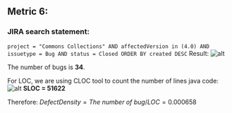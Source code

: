 ## Metric 6:

### JIRA search statement:
`project = "Commons Collections" AND affectedVersion in (4.0) AND issuetype = Bug AND status = Closed ORDER BY created DESC`
Result:
![alt](https://i.imgur.com/sYPC88w.png)

The number of bugs is **34**.

For LOC, we are using CLOC tool to count the number of lines java code:
![alt](https://i.imgur.com/eN0U4B8.png)
**SLOC = 51622**

Therefore:
$Defect Density = The\ number\ of \ bug / LOC = 0.000658$